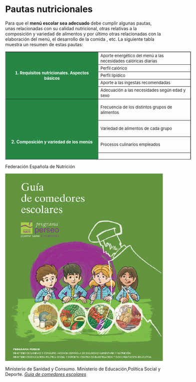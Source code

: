 # Pautas nutricionales

Para que el **menú escolar sea adecuado** debe cumplir algunas pautas, unas relacionadas con su calidad nutricional, otras relativas a la composición y variedad de alimentos y por último otras relacionadas con la elaboración del menú, el desarrollo de la comida , etc. La siguiente tabla muestra un resumen de estas pautas:

<table style="width: 594px; height: 344px;" cellspacing="0" cellpadding="0" align="center" border="1">
<tbody>
<tr>
<td rowspan="5" style="width: 288px; background-color: #268745;">
<p style="text-align: center;"><span style="color: #ffffff; font-size: small;"><b>1. Requisitos nutricionales. Aspectos básicos</b></span></p>
</td>
<td width="288"><span style="font-size: small;">Aporte energético del menú a las necesidades calóricas diarias</span></td>
</tr>
<tr>
<td width="288"><span style="font-size: small;">Perfil calórico</span></td>
</tr>
<tr>
<td width="288"><span style="font-size: small;">Perfil lipídico</span></td>
</tr>
<tr>
<td width="288"><span style="font-size: small;">Aporte a las ingestas recomendadas</span></td>
</tr>
<tr>
<td width="288"><span style="font-size: small;">Adecuación a las necesidades según edad y sexo</span></td>
</tr>
<tr>
<td rowspan="5" style="text-align: center; background-color: #268745;">
<p align="center"><span style="color: #ffffff;"><b>2. Co<span style="font-size: small;">mposición y variedad de los menús</span></b></span></p>
</td>
<td valign="top" width="288">
<p><span style="font-size: small;">Frecuencia de los distintos grupos de alimentos</span></p>
</td>
</tr>
<tr>
<td valign="top" width="288">
<p><span style="font-size: small;">Variedad de alimentos de cada grupo</span></p>
</td>
</tr>
<tr>
<td valign="top" width="288">
<p><span style="font-size: small;">Procesos culinarios empleados</span></p>
</td>
</tr>
<tr>
<td valign="top" width="288">
<p><span style="font-size: small;">Recetas</span></p>
</td>
</tr>
<tr>
<td valign="top" width="288">
<p><span style="font-size: small;">Oferta de pan y agua durante toda la comida</span></p>
</td>
</tr>
<tr>
<td rowspan="2" style="text-align: center; background-color: #268745;">
<p align="center"><span style="color: #ffffff; font-size: small;"><b>3.Otras consideraciones en la elaboración&nbsp;</b></span><b style="color: #ffffff; font-size: small; line-height: 1.5;">y distribución de los menús</b></p>
</td>
<td valign="top" width="288">
<p><span style="font-size: small;">Tiempo y método de conservación del menú desde su preparación hasta su servicio</span></p>
</td>
</tr>
<tr>
<td valign="top" width="288">
<p><span style="font-size: small;">Fomento de la gastronomía e información adicional a las familias (incluyendo ciclo mensual de menús) y alumnado</span></p>
</td>
</tr>
</tbody>
</table>

Federación Española de Nutrición  


[![Libro Perseo](img/guia_perseo.png "Guia de comedores escolares")](img/Guia_comedores_escolares.pdf "Guía de comedores escolares")


Ministerio de Sanidad y Consumo. Ministerio de Educación,Política Social y Deporte. [_Guia de comedores escolares_](Guia_comedores_escolares.pdf)